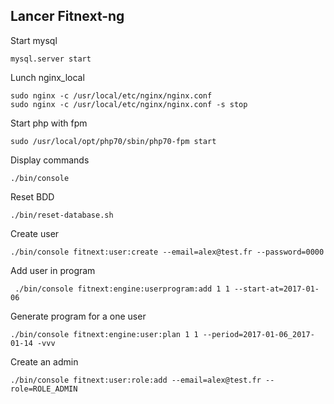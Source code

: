 Lancer Fitnext-ng
-

Start mysql

```
mysql.server start
```

Lunch nginx_local

```
sudo nginx -c /usr/local/etc/nginx/nginx.conf 
sudo nginx -c /usr/local/etc/nginx/nginx.conf -s stop
``` 

Start php with fpm

```
sudo /usr/local/opt/php70/sbin/php70-fpm start
```

Display commands

```
./bin/console
```

Reset BDD

```
./bin/reset-database.sh 
```

Create user

```
./bin/console fitnext:user:create --email=alex@test.fr --password=0000
```

Add user in program

```
 ./bin/console fitnext:engine:userprogram:add 1 1 --start-at=2017-01-06
```

Generate program for a one user

```
./bin/console fitnext:engine:user:plan 1 1 --period=2017-01-06_2017-01-14 -vvv
```

Create an admin

```
./bin/console fitnext:user:role:add --email=alex@test.fr --role=ROLE_ADMIN
```
